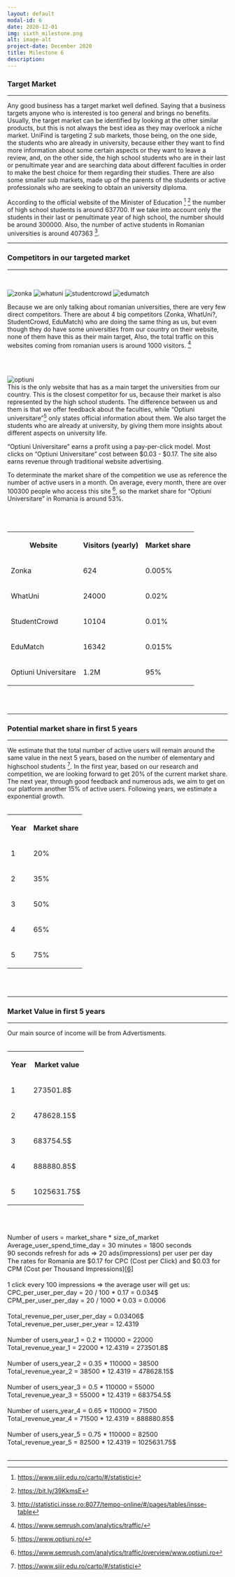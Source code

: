 ```yaml
---
layout: default
modal-id: 6
date: 2020-12-01
img: sixth_milestone.png
alt: image-alt
project-date: December 2020
title: Milestone 6
description: 
---
```


### Target Market
<hr class="star-primary">

Any good business has a target market well defined. Saying that a business targets anyone who is interested is too general and brings no benefits. Usually, the target market can be identified by looking at the other similar products, but this is not always the best idea as they may overlook a niche market.
UniFind is targeting 2 sub markets, those being, on the one side, the students who are already in university, because either they want to find more information about some certain aspects or they want to leave a review, and, on the other side, the high school students who are in their last or penultimate year and are searching data about different faculties in order to make the best choice for them regarding their studies. There are also some smaller sub markets, made up of the parents of the students or active professionals who are seeking to obtain an university diploma.

According to the official website of the Minister of Education [^1] [^2] the number of high school students is around 637700. If we take into account only the students in their last or penultimate year of high school, the number should be around 300000. Also, the number of active students in Romanian universities is around 407363 [^3].

* * *

### Competitors in our targeted market
<hr class="star-primary">
<br>

![zonka](img/zonka-logo15.webp)
![whatuni](img/logo_print.png)
![studentcrowd](img/studentcrowd-300x150.jpg)
![edumatch](img/Ce-trebuie-sa-stii.png)

Because we are only talking about romanian universities, there are very few direct competitors. There are about 4 big competitors (Zonka, WhatUni?, StudentCrowd, EduMatch) who are doing the same thing as us, but even though they do have some universities from our country on their website, none of them have this as their main target, Also, the total traffic on this websites coming from romanian users is around 1000 visitors. [^4]

<br><br>

![optiuni](img/optiuni-logo.png)
<br>
This is the only website that has as a main target the universities from our country. This is the closest competitor for us, because their market is also represented by the high school students. The difference between us and them is that we offer feedback about the faculties, while “Optiuni universitare”[^7] only states official information about them. We also target the students who are already at university, by giving them more insights about different aspects on university life.

“Optiuni Universitare” earns a profit using a pay-per-click model. Most clicks on “Optiuni Universitare” cost between  $0.03 - $0.17. The site also earns revenue through traditional website advertising.

To determinate the market share of the competition we use as reference the number of active users in a month. On average, every month, there are over 100300 people who access this site [^5], so the market share for “Optiuni Universitare” in Romania is around 53%.
<br><br><br><br>

<table class="w3-table-all w3-hoverable">
  <tbody>
    <tr>
        <th><p>Website</p></th>
        <th><p>Visitors (yearly)</p></th>
        <th><p>Market share</p></th>
    </tr>
    <tr>
        <td>
            <p>Zonka</p>
        </td>
        <td>
            <p>624</p>
        </td>
        <td>
            <p>0.005%</p>
        </td>
    </tr>
    <tr>
        <td>
            <p>WhatUni</p>
        </td>
        <td>
            <p>24000</p>
        </td>
        <td>
            <p>0.02%</p>
        </td>
    </tr>
    <tr>
        <td>
            <p>StudentCrowd</p>
        </td>
        <td>
            <p>10104</p>
        </td>
        <td>
            <p>0.01%</p>
        </td>
    </tr>
    <tr>
        <td>
            <p>EduMatch</p>
        </td>
        <td>
            <p>16342</p>
        </td>
        <td>
            <p>0.015%</p>
        </td>
    </tr>
    <tr>
        <td>
            <p>Optiuni Universitare</p>
        </td>
        <td>
            <p>1.2M</p>
        </td>
        <td>
            <p>95%</p>
        </td>
    </tr>
    </tbody>
</table><br><br>

* * *


### Potential market share in first 5 years
<hr class="star-primary">

We estimate that the total number of active users will remain around the same value in the next 5 years, based on the number of elementary and highschool students [^1].
In the first year, based on our research and competition, we are looking forward to get 20% of the current market share. The next year, through good feedback and numerous ads, we aim to get on our platform another 15% of active users. Following years, we estimate a exponential growth.
<br><br>
<table class="w3-table-all w3-hoverable">
  <tbody>
    <tr>
        <th><p>Year</p></th>
        <th><p>Market share</p></th>
    </tr>
    <tr>
        <td>
            <p>1</p>
        </td>
        <td>
            <p>20%</p>
        </td>
    </tr>
    <tr>
        <td>
            <p>2</p>
        </td>
        <td>
            <p>35%</p>
        </td>
    </tr>
    <tr>
        <td>
            <p>3</p>
        </td>
        <td>
            <p>50%</p>
        </td>
    </tr>
    <tr>
        <td>
            <p>4</p>
        </td>
        <td>
            <p>65%</p>
        </td>
    </tr>
    <tr>
        <td>
            <p>5</p>
        </td>
        <td>
            <p>75%</p>
        </td>
    </tr>
    </tbody>
</table><br><br>

* * *

### Market Value in first 5 years
<hr class="star-primary">

Our main source of income will be from Advertisments. 
<br><br>
<table class="w3-table-all w3-hoverable">
  <tbody>
    <tr>
        <th><p>Year</p></th>
        <th><p>Market value</p></th>
    </tr>
    <tr>
        <td>
            <p>1</p>
        </td>
        <td>
            <p>273501.8$</p>
        </td>
    </tr>
    <tr>
        <td>
            <p>2</p>
        </td>
        <td>
            <p>478628.15$</p>
        </td>
    </tr>
    <tr>
        <td>
            <p>3</p>
        </td>
        <td>
            <p>683754.5$</p>
        </td>
    </tr>
    <tr>
        <td>
            <p>4</p>
        </td>
        <td>
            <p>888880.85$</p>
        </td>
    </tr>
    <tr>
        <td>
            <p>5</p>
        </td>
        <td>
            <p>1025631.75$</p>
        </td>
    </tr>
    </tbody>
</table><br><br>

<p style="font-size:11pt;">
    Number of users = market_share * size_of_market<br>
    Average_user_spend_time_day = 30 minutes = 1800 seconds<br>
    90 seconds refresh for ads => 20 ads(impressions) per user per day <br>
    The rates for Romania are $0.17 for CPC (Cost per Click) and $0.03 for CPM (Cost per Thousand Impressions)<a href="#footnote-6">[6]</a><br><br>
    1 click every 100 impressions => the average user will get us:<br>
    CPC_per_user_per_day = 20 / 100 * 0.17 = 0.034$<br>
    CPM_per_user_per_day = 20 / 1000 * 0.03 = 0.0006<br><br>
    Total_revenue_per_user_per_day = 0.03406$<br>
    Total_revenue_per_user_per_year = 12.4319<br><br>
    Number of users_year_1 = 0.2 * 110000 = 22000<br>
    Total_revenue_year_1 = 22000 * 12.4319 = 273501.8$<br><br>
    Number of users_year_2 = 0.35 * 110000 = 38500<br>
    Total_revenue_year_2 = 38500 * 12.4319 = 478628.15$<br><br>
    Number of users_year_3 = 0.5 * 110000 = 55000<br>
    Total_revenue_year_3 = 55000 * 12.4319 = 683754.5$<br><br>
    Number of users_year_4 = 0.65 * 110000 = 71500<br>
    Total_revenue_year_4 = 71500 * 12.4319 = 888880.85$<br><br>
    Number of users_year_5 = 0.75 * 110000 = 82500<br>
    Total_revenue_year_5 = 82500 * 12.4319 = 1025631.75$<br><br>
</p>

* * *

[^1]: https://www.siiir.edu.ro/carto/#/statistici
[^2]: https://bit.ly/39KkmsE
[^3]: http://statistici.insse.ro:8077/tempo-online/#/pages/tables/insse-table
[^4]: https://www.semrush.com/analytics/traffic/
[^5]: https://www.semrush.com/analytics/traffic/overview/www.optiuni.ro
[^6]: http://www.rudibedy.com/blog/facebook-advertising-cpc-cpm-per-country/
[^7]: https://www.optiuni.ro/

